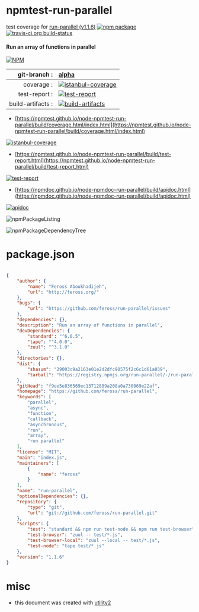 # npmtest-run-parallel

test coverage for  [run-parallel (v1.1.6)](https://github.com/feross/run-parallel)  [![npm package](https://img.shields.io/npm/v/npmtest-run-parallel.svg?style=flat-square)](https://www.npmjs.org/package/npmtest-run-parallel) [![travis-ci.org build-status](https://api.travis-ci.org/npmtest/node-npmtest-run-parallel.svg)](https://travis-ci.org/npmtest/node-npmtest-run-parallel)
#### Run an array of functions in parallel

[![NPM](https://nodei.co/npm/run-parallel.png?downloads=true&downloadRank=true&stars=true)](https://www.npmjs.com/package/run-parallel)

| git-branch : | [alpha](https://github.com/npmtest/node-npmtest-run-parallel/tree/alpha)|
|--:|:--|
| coverage : | [![istanbul-coverage](https://npmtest.github.io/node-npmtest-run-parallel/build/coverage.badge.svg)](https://npmtest.github.io/node-npmtest-run-parallel/build/coverage.html/index.html)|
| test-report : | [![test-report](https://npmtest.github.io/node-npmtest-run-parallel/build/test-report.badge.svg)](https://npmtest.github.io/node-npmtest-run-parallel/build/test-report.html)|
| build-artifacts : | [![build-artifacts](https://npmtest.github.io/node-npmtest-run-parallel/glyphicons_144_folder_open.png)](https://github.com/npmtest/node-npmtest-run-parallel/tree/gh-pages/build)|

- [https://npmtest.github.io/node-npmtest-run-parallel/build/coverage.html/index.html](https://npmtest.github.io/node-npmtest-run-parallel/build/coverage.html/index.html)

[![istanbul-coverage](https://npmtest.github.io/node-npmtest-run-parallel/build/screenCapture.buildCi.browser.%252Ftmp%252Fbuild%252Fcoverage.lib.html.png)](https://npmtest.github.io/node-npmtest-run-parallel/build/coverage.html/index.html)

- [https://npmtest.github.io/node-npmtest-run-parallel/build/test-report.html](https://npmtest.github.io/node-npmtest-run-parallel/build/test-report.html)

[![test-report](https://npmtest.github.io/node-npmtest-run-parallel/build/screenCapture.buildCi.browser.%252Ftmp%252Fbuild%252Ftest-report.html.png)](https://npmtest.github.io/node-npmtest-run-parallel/build/test-report.html)

- [https://npmdoc.github.io/node-npmdoc-run-parallel/build/apidoc.html](https://npmdoc.github.io/node-npmdoc-run-parallel/build/apidoc.html)

[![apidoc](https://npmdoc.github.io/node-npmdoc-run-parallel/build/screenCapture.buildCi.browser.%252Ftmp%252Fbuild%252Fapidoc.html.png)](https://npmdoc.github.io/node-npmdoc-run-parallel/build/apidoc.html)

![npmPackageListing](https://npmtest.github.io/node-npmtest-run-parallel/build/screenCapture.npmPackageListing.svg)

![npmPackageDependencyTree](https://npmtest.github.io/node-npmtest-run-parallel/build/screenCapture.npmPackageDependencyTree.svg)



# package.json

```json

{
    "author": {
        "name": "Feross Aboukhadijeh",
        "url": "http://feross.org/"
    },
    "bugs": {
        "url": "https://github.com/feross/run-parallel/issues"
    },
    "dependencies": {},
    "description": "Run an array of functions in parallel",
    "devDependencies": {
        "standard": "^6.0.5",
        "tape": "^4.0.0",
        "zuul": "^3.1.0"
    },
    "directories": {},
    "dist": {
        "shasum": "29003c9a2163e01e2d2dfc90575f2c6c1d61a039",
        "tarball": "https://registry.npmjs.org/run-parallel/-/run-parallel-1.1.6.tgz"
    },
    "gitHead": "f9ee5e836569ec13712889a208a0a730069e22af",
    "homepage": "https://github.com/feross/run-parallel",
    "keywords": [
        "parallel",
        "async",
        "function",
        "callback",
        "asynchronous",
        "run",
        "array",
        "run parallel"
    ],
    "license": "MIT",
    "main": "index.js",
    "maintainers": [
        {
            "name": "feross"
        }
    ],
    "name": "run-parallel",
    "optionalDependencies": {},
    "repository": {
        "type": "git",
        "url": "git://github.com/feross/run-parallel.git"
    },
    "scripts": {
        "test": "standard && npm run test-node && npm run test-browser",
        "test-browser": "zuul -- test/*.js",
        "test-browser-local": "zuul --local -- test/*.js",
        "test-node": "tape test/*.js"
    },
    "version": "1.1.6"
}
```



# misc
- this document was created with [utility2](https://github.com/kaizhu256/node-utility2)
